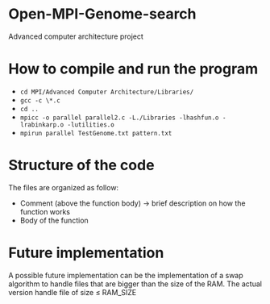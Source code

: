 # Open-MPI-Genome-search
Advanced computer architecture project

# How to compile and run the program
* ```cd MPI/Advanced Computer Architecture/Libraries/```
* ```gcc -c \*.c```
* ```cd ..```
* ```mpicc -o parallel parallel2.c -L./Libraries -lhashfun.o -lrabinkarp.o -lutilities.o```
* ```mpirun parallel TestGenome.txt pattern.txt```

# Structure of the code
The files are organized as follow:
* Comment (above the function body) $`\rightarrow`$ brief description on how the function works
* Body of the function

# Future implementation
A possible future implementation can be the implementation of a swap algorithm to handle files that are bigger than the size of the RAM.
The actual version handle file of size $`\leq`$ RAM_SIZE
